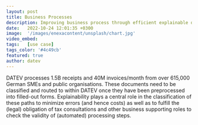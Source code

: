 ```yaml
---
layout: post
title: Business Processes
description: Improving business process through efficient explainable document extraction. 
date:   2022-10-24 12:01:35 +0300
image:  '/images/enexacontent/unsplash/chart.jpg'
video_embed:
tags:   [use case]
tags_color: '#4c49cb'
featured: true
author: datev
---
```


DATEV processes 1.5B receipts and 40M invoices/month from over 615,000 German SMEs and public organisations. These documents need to be classified and routed to within DATEV once they have been preprocessed into filled-out forms. Explainability plays a central role in the classification of these paths to minimize errors (and hence costs) as well as to fulfill the (legal) obligation of tax consultations and other business supporting roles to check the validity of (automated) processing steps.
